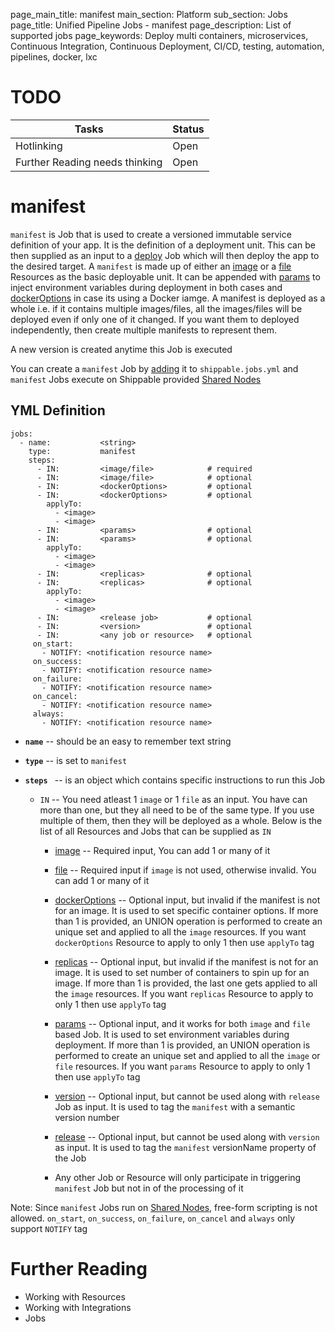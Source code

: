 page_main_title: manifest
main_section: Platform
sub_section: Jobs
page_title: Unified Pipeline Jobs - manifest
page_description: List of supported jobs
page_keywords: Deploy multi containers, microservices, Continuous Integration, Continuous Deployment, CI/CD, testing, automation, pipelines, docker, lxc

# TODO
| Tasks   |      Status    | 
|----------|-------------|
| Hotlinking |  Open | 
| Further Reading needs thinking|  Open |

# manifest
`manifest` is Job that is used to create a versioned immutable service definition of your app. It is the definition of a deployment unit. This can be then supplied as an input to a [deploy]() Job which will then deploy the app to the desired target. A `manifest` is made up of either an [image]() or a [file]() Resources as the basic deployable unit. It can be appended with [params]() to inject environment variables during deployment in both cases and [dockerOptions]() in case its using a Docker iamge. A manifest is deployed as a whole i.e. if it contains multiple images/files, all the images/files will be deployed even if only one of it changed. If you want them to deployed independently, then create multiple manifests to represent them. 

A new version is created anytime this Job is executed

You can create a `manifest` Job by [adding](jobs-working-wth#adding) it to `shippable.jobs.yml` and `manifest` Jobs execute on Shippable provided [Shared Nodes]()


## YML Definition

```
jobs:
  - name: 			<string>
    type: 			manifest
    steps:
      - IN: 		<image/file>			# required
      - IN: 		<image/file>			# optional
      - IN: 		<dockerOptions> 		# optional
      - IN: 		<dockerOptions> 		# optional
        applyTo:
          - <image> 
          - <image>
      - IN: 		<params> 				# optional
      - IN: 		<params> 				# optional
        applyTo:
          - <image> 
          - <image>
      - IN: 		<replicas> 				# optional
      - IN: 		<replicas> 				# optional
        applyTo:
          - <image> 
          - <image>
      - IN: 		<release job> 			# optional
      - IN: 		<version> 				# optional
      - IN: 		<any job or resource>  	# optional 
	 on_start:
	   - NOTIFY: <notification resource name>
	 on_success:
	   - NOTIFY: <notification resource name>
	 on_failure:
	   - NOTIFY: <notification resource name>
	 on_cancel:
	   - NOTIFY: <notification resource name>
	 always:
	   - NOTIFY: <notification resource name>
```

* **`name`** -- should be an easy to remember text string

* **`type`** -- is set to `manifest`

* **`steps `** -- is an object which contains specific instructions to run this Job
	* `IN` -- You need atleast 1 `image` or 1 `file` as an input. You have can more than one, but they all need to be of the same type. If you use multiple of them, then they will be deployed as a whole. Below is the list of all Resources and Jobs that can be supplied as `IN`
		* [image]() -- Required input, You can add 1 or many of it

		* [file]() -- Required input if `image` is not used, otherwise invalid. You can add 1 or many of it

		* [dockerOptions]() -- Optional input, but invalid if the manifest is not for an image. It is used to set specific container options. If more than 1 is provided, an UNION operation is performed to create an unique set and applied to all the `image` resources. If you want `dockerOptions` Resource to apply to only 1 then use `applyTo` tag

		* [replicas]() -- Optional input, but invalid if the manifest is not for an image. It is used to set number of containers to spin up for an image. If more than 1 is provided, the last one gets applied to all the `image` resources. If you want `replicas` Resource to apply to only 1 then use `applyTo` tag

		* [params]() -- Optional input, and it works for both `image` and `file` based Job. It is used to set environment variables during deployment. If more than 1 is provided, an UNION operation is performed to create an unique set and applied to all the `image` or `file` resources. If you want `params` Resource to apply to only 1 then use `applyTo` tag

		* [version]() -- Optional input, but cannot be used along with `release` Job as input. It is used to tag the `manifest` with a semantic version number

		* [release]() -- Optional input, but cannot be used along with `version` as input. It is used to tag the `manifest` versionName property of the Job

		* Any other Job or Resource will only participate in triggering `manifest` Job but not in of the processing of it

	
Note: Since `manifest` Jobs run on [Shared Nodes](), free-form scripting is not allowed. `on_start`, `on_success`, `on_failure`, `on_cancel` and `always` only support `NOTIFY` tag

# Further Reading
* Working with Resources
* Working with Integrations
* Jobs

